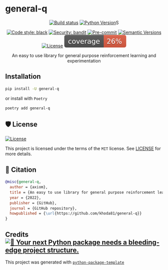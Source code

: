 # general-q

<div align="center">

[![Build status](https://github.com/khoda81/general-q/workflows/build/badge.svg?branch=master&event=push)](https://github.com/khoda81/general-q/actions?query=workflow%3Abuild)
[![Python Version](https://img.shields.io/pypi/pyversions/general-q.svg)](https://pypi.org/project/general-q/)S

[![Code style: black](https://img.shields.io/badge/code%20style-black-000000.svg)](https://github.com/psf/black)
[![Security: bandit](https://img.shields.io/badge/security-bandit-green.svg)](https://github.com/PyCQA/bandit)
[![Pre-commit](https://img.shields.io/badge/pre--commit-enabled-brightgreen?logo=pre-commit&logoColor=white)](https://github.com/khoda81/general-q/blob/master/.pre-commit-config.yaml)
[![Semantic Versions](https://img.shields.io/badge/%20%20%F0%9F%93%A6%F0%9F%9A%80-semantic--versions-e10079.svg)](https://github.com/khoda81/general-q/releases)
[![License](https://img.shields.io/github/license/khoda81/general-q)](https://github.com/khoda81/general-q/blob/master/LICENSE)
![Coverage Report](assets/images/coverage.svg)

An easy to use library for general purpose reinforcement learning and experimentation

</div>

## Installation

```bash
pip install -U general-q
```

or install with `Poetry`

```bash
poetry add general-q
```

## 🛡 License

[![License](https://img.shields.io/github/license/khoda81/general-q)](https://github.com/khoda81/general-q/blob/master/LICENSE)

This project is licensed under the terms of the `MIT` license.
See [LICENSE](https://github.com/khoda81/general-q/blob/master/LICENSE) for more details.

## 📃 Citation

```bibtex
@misc{general-q,
  author = {axiom},
  title = {An easy to use library for general purpose reinforcement learning and experimentation},
  year = {2022},
  publisher = {GitHub},
  journal = {GitHub repository},
  howpublished = {\url{https://github.com/khoda81/general-q}}
}
```

## Credits [![🚀 Your next Python package needs a bleeding-edge project structure.](https://img.shields.io/badge/python--package--template-%F0%9F%9A%80-brightgreen)](https://github.com/TezRomacH/python-package-template)

This project was generated with [`python-package-template`](https://github.com/TezRomacH/python-package-template)

